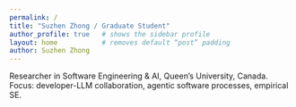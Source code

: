 ```yaml
---
permalink: /
title: "Suzhen Zhong / Graduate Student"
author_profile: true   # shows the sidebar profile
layout: home           # removes default “post” padding
author: Suzhen Zhong
---
```


<div class="home-wrapper">

<!-- <h1 class="home-title">Suzhen Zhong</h1> -->

<p class="home-tagline">
  Researcher in Software Engineering & AI, Queen’s University, Canada.<br>
  Focus: developer-LLM collaboration, agentic software processes, empirical SE.
</p>


</div>
